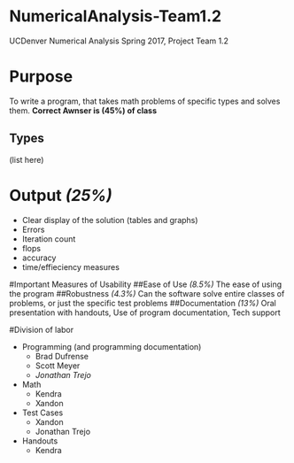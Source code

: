 # NumericalAnalysis-Team1.2
UCDenver Numerical Analysis Spring 2017, Project Team 1.2

# Purpose
To write a program, that takes math problems of specific types and solves them.
**Correct Awnser is (45%) of class**
## Types
(list here)

# Output *(25%)*
*   Clear display of the solution (tables and graphs)
*   Errors
*   Iteration count
*   flops
*   accuracy
*   time/effieciency measures

#Important Measures of Usability
##Ease of Use *(8.5%)*
The ease of using the program 
##Robustness *(4.3%)*
Can the software solve entire classes of problems, or just the specific test problems
##Documentation *(13%)*
Oral presentation with handouts, Use of program documentation, Tech support

#Division of labor
*   Programming (and programming documentation)
    *   Brad Dufrense
    *   Scott Meyer
    *   *Jonathan Trejo*
*   Math 
    *   Kendra
    *   Xandon
*   Test Cases 
    *   Xandon
    *   Jonathan Trejo
*   Handouts
    *   Kendra
